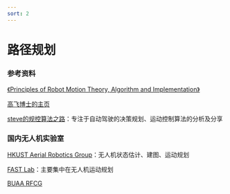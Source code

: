 ```yaml
---
sort: 2
---
```


# 路径规划

### 参考资料

[《Principles of Robot Motion Theory, Algorithm and Implementation》](https://github.com/yangmingustb/planning_books_1)

[高飞博士的主页](https://ustfei.com/)

[steve的规控算法之路](https://www.zhihu.com/column/c_1311678411488632832
)：专注于自动驾驶的决策规划、运动控制算法的分析及分享

### 国内无人机实验室

[HKUST Aerial Robotics Group](https://uav.hkust.edu.hk/)：无人机状态估计、建图、运动规划

[FAST Lab](http://zju-fast.com/)：主要集中在无人机运动规划

[BUAA RFCG](http://rfly.buaa.edu.cn/index.html)